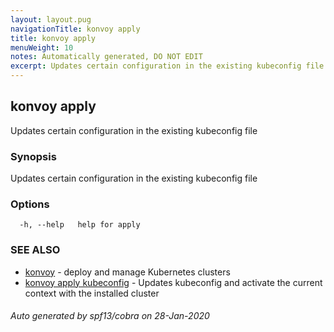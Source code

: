 ```yaml
---
layout: layout.pug
navigationTitle: konvoy apply
title: konvoy apply
menuWeight: 10
notes: Automatically generated, DO NOT EDIT
excerpt: Updates certain configuration in the existing kubeconfig file
---
```


## konvoy apply

Updates certain configuration in the existing kubeconfig file

### Synopsis

Updates certain configuration in the existing kubeconfig file

### Options

```
  -h, --help   help for apply
```

### SEE ALSO

* [konvoy](../)	 - deploy and manage Kubernetes clusters
* [konvoy apply kubeconfig](./konvoy-apply-kubeconfig/)	 - Updates kubeconfig and activate the current context with the installed cluster

###### Auto generated by spf13/cobra on 28-Jan-2020
